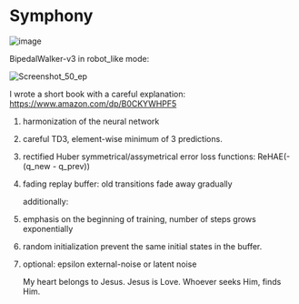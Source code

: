 # Symphony


![image](https://github.com/timurgepard/Simphony/assets/13238473/864a23b6-a2c8-4e83-b69c-497c4cd662c1)

BipedalWalker-v3 in robot_like mode:

![Screenshot_50_ep](https://github.com/timurgepard/Simphony/assets/13238473/5f677487-18d3-4bcf-b41e-4d1f4745b724)

I wrote a short book with a careful explanation: https://www.amazon.com/dp/B0CKYWHPF5

1. harmonization of the neural network
2. careful TD3, element-wise minimum of 3 predictions.
3. rectified Huber symmetrical/assymetrical error loss functions: ReHAE(-(q_new - q_prev))
4. fading replay buffer: old transitions fade away gradually

   additionally:
5. emphasis on the beginning of training, number of steps grows exponentially
6. random initialization prevent the same initial states in the buffer.
7. optional: epsilon external-noise or latent noise

   My heart belongs to Jesus. Jesus is Love. Whoever seeks Him, finds Him.
